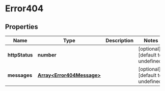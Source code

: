 # Error404

## Properties
| Name | Type | Description | Notes |
| ------------ | ------------- | ------------- | ------------- |
| **httpStatus** | **number** |  | [optional] [default to undefined] |
| **messages** | [**Array&lt;Error404Message&gt;**](Error404Message.md) |  | [optional] [default to undefined] |


